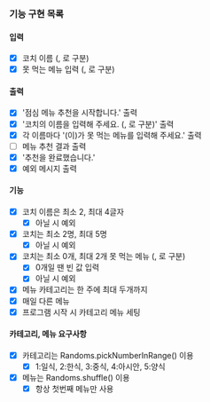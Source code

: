 ### 기능 구현 목록

#### 입력

- [X] 코치 이름 (, 로 구분)
- [X] 못 먹는 메뉴 입력 (, 로 구분)

#### 출력

- [X] '점심 메뉴 추천을 시작합니다.' 출력
- [X] '코치의 이름을 입력해 주세요. (, 로 구분)' 출력
- [X] 각 이름마다 '(이)가 못 먹는 메뉴를 입력해 주세요.' 출력
- [ ] 메뉴 추천 결과 출력
- [X] '추천을 완료했습니다.'
- [X] 예외 메시지 출력

#### 기능

- [X] 코치 이름은 최소 2, 최대 4글자
    - [X] 아닐 시 예외
- [X] 코치는 최소 2명, 최대 5명
    - [X] 아닐 시 예외
- [X] 코치는 최소 0개, 최대 2개 못 먹는 메뉴 (, 로 구분)
    - [X] 0개일 땐 빈 값 입력
    - [X] 아닐 시 예외
- [X] 메뉴 카테고리는 한 주에 최대 두개까지
- [X] 매일 다른 메뉴
- [X] 프로그램 시작 시 카테고리 메뉴 세팅

#### 카테고리, 메뉴 요구사항

- [X] 카테고리는 Randoms.pickNumberInRange() 이용
    - [X] 1:일식, 2:한식, 3:중식, 4:아시안, 5:양식
- [X] 메뉴는 Randoms.shuffle() 이용
    - [X] 항상 첫번째 메뉴만 사용

